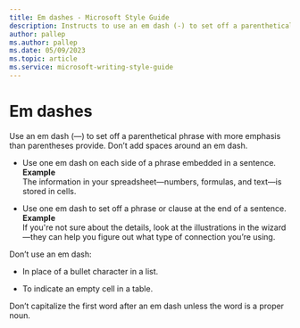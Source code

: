 ```yaml
---
title: Em dashes - Microsoft Style Guide
description: Instructs to use an em dash (-) to set off a parenthetical phrase with more emphasis than parenthesis provide. Don't add spaces around an em dash.
author: pallep
ms.author: pallep
ms.date: 05/09/2023
ms.topic: article
ms.service: microsoft-writing-style-guide
---
```


# Em dashes

Use
an em dash (—) to set off a parenthetical phrase with more
emphasis than parentheses provide. Don’t add spaces around an em
dash.

  - Use one em dash on each side of a phrase embedded in a sentence.  
    **Example**  
    The information in your spreadsheet—numbers, formulas, and text—is stored in cells.

  - Use one em dash to set off a phrase or clause at the end of a sentence.  
    **Example**  
    If you're not sure about the details, look at the illustrations in the wizard—they can help you figure out what type of connection you’re using.

Don’t use an em dash:

  - In place of a bullet character in a list.  
  
  - To indicate an empty cell in a table.

Don’t capitalize the first word after an em dash unless the word is a proper noun.
